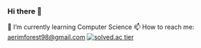 ### Hi there 👋

<!--
**aerimforest/aerimforest** is a ✨ _special_ ✨ repository because its `README.md` (this file) appears on your GitHub profile.

Here are some ideas to get you started:

- 🔭 I’m currently working on ...
- 🌱 I’m currently learning ...
- 👯 I’m looking to collaborate on ...
- 🤔 I’m looking for help with ...
- 💬 Ask me about ...
- 📫 How to reach me: ...
- 😄 Pronouns: ...
- ⚡ Fun fact: ...
-->

🌱 I’m currently learning Computer Science
📫 How to reach me: aerimforest98@gmail.com
[![solved.ac tier](http://mazassumnida.wtf/api/generate_badge?boj=yerim5287)](https://solved.ac/yerim5287)
